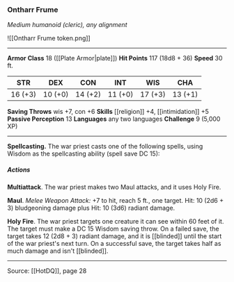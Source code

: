 ### Ontharr Frume
_Medium humanoid (cleric), any alignment_

![[Ontharr Frume token.png]]


---

**Armor Class** 18 ([[Plate Armor|plate]])
**Hit Points** 117 (18d8 + 36)
**Speed** 30 ft.

| STR     | DEX     | CON     | INT     | WIS     | CHA     |
|---------|---------|---------|---------|---------|---------|
| 16 (+3) | 10 (+0) | 14 (+2) | 11 (+0) | 17 (+3) | 13 (+1) |

**Saving Throws** wis +7, con +6
**Skills** [[religion]] +4, [[intimidation]] +5
**Passive Perception** 13
**Languages** any two languages
**Challenge** 9 (5,000 XP)

---

**Spellcasting.** The war priest casts one of the following spells, using Wisdom as the spellcasting ability (spell save DC 15):

##### Actions
**Multiattack**. The war priest makes two Maul attacks, and it uses Holy Fire.

**Maul**. _Melee Weapon Attack:_ +7 to hit, reach 5 ft., one target. Hit: 10 (2d6 + 3) bludgeoning damage  plus Hit: 10 (3d6) radiant damage.

**Holy Fire**. The war priest targets one creature it can see within 60 feet of it. The target must make a DC 15 Wisdom saving throw. On a failed save, the target takes 12 (2d8 + 3) radiant damage, and it is [[blinded]] until the start of the war priest's next turn. On a successful save, the target takes half as much damage and isn't [[blinded]].


---

Source: [[HotDQ]], page 28